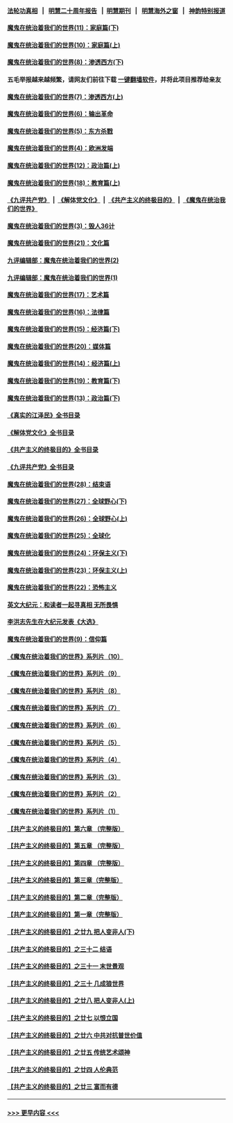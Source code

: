 #### [法轮功真相](https://github.com/gfw-breaker/truth/blob/master/README.md?t=0) &nbsp;&nbsp;|&nbsp;&nbsp; [明慧二十周年报告](https://github.com/gfw-breaker/mh-reports/blob/master/README.md?t=0) &nbsp;&nbsp;|&nbsp;&nbsp;[明慧期刊](https://github.com/gfw-breaker/mh-qikan) &nbsp;&nbsp;|&nbsp;&nbsp; [明慧海外之窗](https://github.com/gfw-breaker/mh-news/blob/master/README.md?t=0) &nbsp;&nbsp;|&nbsp;&nbsp; [神韵特别报道](https://github.com/gfw-breaker/mh-news/blob/master/shenyun.md?t=0)
#### [魔鬼在统治着我们的世界(11)：家庭篇(下)](../pages/nsc422/n10440961.md?t=12050850) 
#### [魔鬼在统治着我们的世界(10)：家庭篇(上)](../pages/nsc422/n10435448.md?t=12050850) 
#### [魔鬼在统治着我们的世界(8)：渗透西方(下)](../pages/nsc422/n10429603.md?t=12050850) 
#### 五毛举报越来越频繁，请网友们前往下载 [一键翻墙软件](https://github.com/gfw-breaker/ssr-accounts)，并将此项目推荐给亲友
#### [魔鬼在统治着我们的世界(7)：渗透西方(上)](../pages/nsc422/n10426013.md?t=12050850) 
#### [魔鬼在统治着我们的世界(6)：输出革命](../pages/nsc422/n10421536.md?t=12050850) 
#### [魔鬼在统治着我们的世界(5)：东方杀戮](../pages/nsc422/n10417707.md?t=12050850) 
#### [魔鬼在统治着我们的世界(4)：欧洲发端](../pages/nsc422/n10414890.md?t=12050850) 
#### [魔鬼在统治着我们的世界(12)：政治篇(上)](../pages/nsc422/n10444576.md?t=12050850) 
#### [魔鬼在统治着我们的世界(18)：教育篇(上)](../pages/nsc422/n10526970.md?t=12050850) 
#### [《九评共产党》](https://github.com/begood0513/9ping.md/blob/master/README.md) &nbsp;|&nbsp; [《解体党文化》](../../../../jtdwh.md/blob/master/README.md)  &nbsp;|&nbsp; [《共产主义的终极目的》](../../../../gczydzjmd.md/blob/master/README.md) &nbsp;|&nbsp; [《魔鬼在统治我们的世界》](../../../../mgztzwmdsj.md/blob/master/README.md) 
#### [魔鬼在统治着我们的世界(3)：毁人36计](../pages/nsc422/n10411583.md?t=12050850) 
#### [魔鬼在统治着我们的世界(21)：文化篇](../pages/nsc422/n10597706.md?t=12050850) 
#### [九评编辑部：魔鬼在统治着我们的世界(2)](../pages/nsc422/n10410036.md?t=12050850) 
#### [九评编辑部：魔鬼在统治着我们的世界(1)](../pages/nsc422/n10406825.md?t=12050850) 
#### [魔鬼在统治着我们的世界(17)：艺术篇](../pages/nsc422/n10499093.md?t=12050850) 
#### [魔鬼在统治着我们的世界(16)：法律篇](../pages/nsc422/n10485969.md?t=12050850) 
#### [魔鬼在统治着我们的世界(15)：经济篇(下)](../pages/nsc422/n10469975.md?t=12050850) 
#### [魔鬼在统治着我们的世界(20)：媒体篇](../pages/nsc422/n10586579.md?t=12050850) 
#### [魔鬼在统治着我们的世界(14)：经济篇(上)](../pages/nsc422/n10457370.md?t=12050850) 
#### [魔鬼在统治着我们的世界(19)：教育篇(下)](../pages/nsc422/n10564808.md?t=12050850) 
#### [魔鬼在统治着我们的世界(13)：政治篇(下)](../pages/nsc422/n10448270.md?t=12050850) 
#### [《真实的江泽民》全书目录](../pages/nsc422/n13721399.md?t=12050850) 
#### [《解体党文化》全书目录](../pages/nsc422/n13721157.md?t=12050850) 
#### [《共产主义的终极目的》全书目录](../pages/nsc422/n13721048.md?t=12050850) 
#### [《九评共产党》全书目录](../pages/nsc422/n13708085.md?t=12050850) 
#### [魔鬼在统治着我们的世界(28)：结束语](../pages/nsc422/n10936246.md?t=12050850) 
#### [魔鬼在统治着我们的世界(27)：全球野心(下)](../pages/nsc422/n10928319.md?t=12050850) 
#### [魔鬼在统治着我们的世界(26)：全球野心(上)](../pages/nsc422/n10900318.md?t=12050850) 
#### [魔鬼在统治着我们的世界(25)：全球化](../pages/nsc422/n10788205.md?t=12050850) 
#### [魔鬼在统治着我们的世界(24)：环保主义(下)](../pages/nsc422/n10695307.md?t=12050850) 
#### [魔鬼在统治着我们的世界(23)：环保主义(上)](../pages/nsc422/n10688613.md?t=12050850) 
#### [魔鬼在统治着我们的世界(22)：恐怖主义](../pages/nsc422/n10614727.md?t=12050850) 
#### [英文大纪元：和读者一起寻真相 无所畏惧](../pages/nsc422/n12542027.md?t=12050850) 
#### [李洪志先生在大纪元发表《大选》](../pages/nsc422/n12534746.md?t=12050850) 
#### [魔鬼在统治着我们的世界(9)：信仰篇](../pages/nsc422/n10432159.md?t=12050850) 
#### [《魔鬼在统治着我们的世界》系列片（10）](../pages/nsc422/n12292670.md?t=12050850) 
#### [《魔鬼在统治着我们的世界》系列片（9）](../pages/nsc422/n12290859.md?t=12050850) 
#### [《魔鬼在统治着我们的世界》系列片（8）](../pages/nsc422/n12287445.md?t=12050850) 
#### [《魔鬼在统治着我们的世界》系列片（7）](../pages/nsc422/n12283425.md?t=12050850) 
#### [《魔鬼在统治着我们的世界》系列片（6）](../pages/nsc422/n12282314.md?t=12050850) 
#### [《魔鬼在统治着我们的世界》系列片（5）](../pages/nsc422/n12281419.md?t=12050850) 
#### [《魔鬼在统治着我们的世界》系列片（4）](../pages/nsc422/n12274024.md?t=12050850) 
#### [《魔鬼在统治着我们的世界》系列片（3）](../pages/nsc422/n12271322.md?t=12050850) 
#### [《魔鬼在统治着我们的世界》系列片（2）](../pages/nsc422/n12269049.md?t=12050850) 
#### [《魔鬼在统治着我们的世界》系列片（1）](../pages/nsc422/n12267575.md?t=12050850) 
#### [【共产主义的终极目的】第六章 （完整版）](../pages/nsc422/n11428913.md?t=12050850) 
#### [【共产主义的终极目的】第五章 （完整版）](../pages/nsc422/n11428912.md?t=12050850) 
#### [【共产主义的终极目的】第四章 （完整版）](../pages/nsc422/n11428907.md?t=12050850) 
#### [【共产主义的终极目的】第三章（完整版）](../pages/nsc422/n11428848.md?t=12050850) 
#### [【共产主义的终极目的】第二章（完整版）](../pages/nsc422/n11428831.md?t=12050850) 
#### [【共产主义的终极目的】第一章（完整版）](../pages/nsc422/n11417651.md?t=12050850) 
#### [【共产主义的终极目的】之廿九 把人变非人(下)](../pages/nsc422/n11344140.md?t=12050850) 
#### [【共产主义的终极目的】之三十二 结语](../pages/nsc422/n11360535.md?t=12050850) 
#### [【共产主义的终极目的】之三十一 末世景观](../pages/nsc422/n11351129.md?t=12050850) 
#### [【共产主义的终极目的】之三十 几成狼世界](../pages/nsc422/n11348280.md?t=12050850) 
#### [【共产主义的终极目的】之廿八 把人变非人(上)](../pages/nsc422/n11340492.md?t=12050850) 
#### [【共产主义的终极目的】之廿七 以恨立国](../pages/nsc422/n11336944.md?t=12050850) 
#### [【共产主义的终极目的】之廿六 中共对抗普世价值](../pages/nsc422/n11324785.md?t=12050850) 
#### [【共产主义的终极目的】之廿五 传统艺术颂神](../pages/nsc422/n11296396.md?t=12050850) 
#### [【共产主义的终极目的】之廿四 人伦典范](../pages/nsc422/n11296397.md?t=12050850) 
#### [【共产主义的终极目的】之廿三 富而有德](../pages/nsc422/n11283598.md?t=12050850) 

----
#### [ >>> 更早内容 <<< ](../indexes/nsc422-earlier.md)

